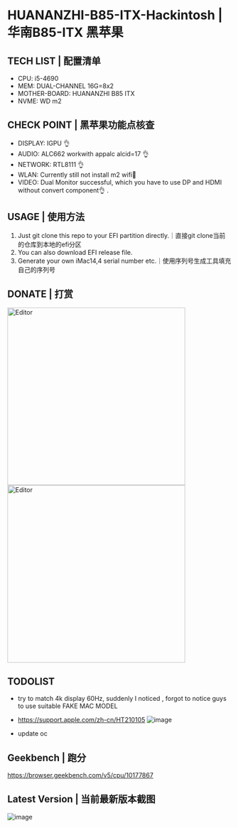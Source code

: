 # HUANANZHI-B85-ITX-Hackintosh | 华南B85-ITX 黑苹果

## TECH LIST | 配置清单
- CPU: i5-4690
- MEM: DUAL-CHANNEL 16G=8x2
- MOTHER-BOARD: HUANANZHI B85 ITX
- NVME: WD m2

## CHECK POINT | 黑苹果功能点核查
- DISPLAY: IGPU 👌
- AUDIO: ALC662 workwith appalc alcid=17 👌
- NETWORK: RTL8111 👌
- WLAN: Currently still not install m2 wifi🤫
- VIDEO: Dual Monitor successful, which you have to use DP and HDMI without convert component👌 .

## USAGE | 使用方法
1. Just git clone this repo to your EFI partition directly.｜直接git clone当前的仓库到本地的efi分区
2. You can also download EFI release file.
3. Generate your own iMac14,4 serial number etc.｜使用序列号生成工具填充自己的序列号

## DONATE | 打赏
<div align="left">
	<img src="https://user-images.githubusercontent.com/10944370/136166690-2ffc29ee-b9e7-4efa-be53-062221553970.png" alt="Editor" width="400">
  <img src="https://user-images.githubusercontent.com/10944370/136166714-e84451fb-fd9b-481c-9ef0-d816b7a20ded.png" alt="Editor" width="400">
</div>

## TODOLIST
- try to match 4k display 60Hz, suddenly I noticed , forgot to notice guys to use suitable FAKE MAC MODEL
- https://support.apple.com/zh-cn/HT210105
![image](https://user-images.githubusercontent.com/10944370/169428648-cc6279df-0915-4a4c-ac7c-b5cbcc82bef5.png)

- update oc


## Geekbench | 跑分
https://browser.geekbench.com/v5/cpu/10177867

## Latest Version | 当前最新版本截图
![image](https://user-images.githubusercontent.com/10944370/150667383-c6264cfd-c6de-481d-87d1-242914e634c5.png)
